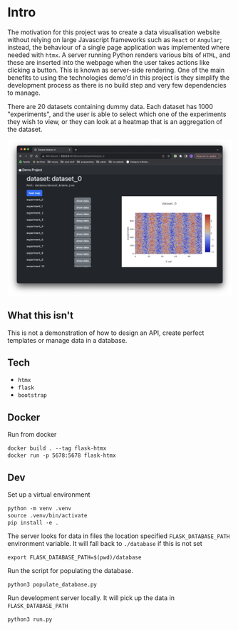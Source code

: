 # Intro
The motivation for this project was to create a data visualisation website without relying on large Javascript frameworks such as `React` or `Angular`; instead, the behaviour of a single page application was implemented where needed with `htmx`. A server running Python renders various bits of `HTML`, and these are inserted into the webpage when the user takes actions like clicking a button. This is known as server-side rendering. One of the main benefits to using the technologies demo'd in this project is they simplify the development process as there is no build step and very few dependencies to manage.

There are 20 datasets containing dummy data. Each dataset has 1000 "experiments", and the user is able to select which one of the experiments they wish to view, or they can look at a heatmap that is an aggregation of the dataset. 

![image](https://github.com/jhb123/flask-htmx/blob/main/demo.png?raw=true)


## What this isn't

This is not a demonstration of how to design an API, create perfect templates or manage data in a database.

## Tech
- `htmx`
- `flask`
- `bootstrap`

## Docker
Run from docker
```
docker build . --tag flask-htmx
docker run -p 5678:5678 flask-htmx
```

## Dev

Set up a virtual environment
```
python -m venv .venv
source .venv/bin/activate
pip install -e .
```
The server looks for data in files the location specified `FLASK_DATABASE_PATH` environment variable. It will fall back to `./database` if this is not set
```
export FLASK_DATABASE_PATH=$(pwd)/database
```
Run the script for populating the database.
```
python3 populate_database.py      
```
Run development server locally. It will pick up the data in `FLASK_DATABASE_PATH`
```
python3 run.py   
```


